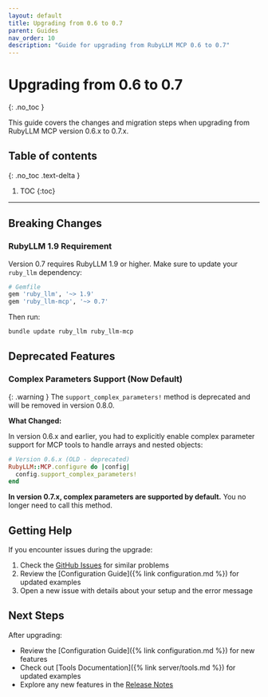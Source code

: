 ```yaml
---
layout: default
title: Upgrading from 0.6 to 0.7
parent: Guides
nav_order: 10
description: "Guide for upgrading from RubyLLM MCP 0.6 to 0.7"
---
```


# Upgrading from 0.6 to 0.7
{: .no_toc }

This guide covers the changes and migration steps when upgrading from RubyLLM MCP version 0.6.x to 0.7.x.

## Table of contents
{: .no_toc .text-delta }

1. TOC
{:toc}

---

## Breaking Changes

### RubyLLM 1.9 Requirement

Version 0.7 requires RubyLLM 1.9 or higher. Make sure to update your `ruby_llm` dependency:

```ruby
# Gemfile
gem 'ruby_llm', '~> 1.9'
gem 'ruby_llm-mcp', '~> 0.7'
```

Then run:

```bash
bundle update ruby_llm ruby_llm-mcp
```

## Deprecated Features

### Complex Parameters Support (Now Default)

{: .warning }
The `support_complex_parameters!` method is deprecated and will be removed in version 0.8.0.

**What Changed:**

In version 0.6.x and earlier, you had to explicitly enable complex parameter support for MCP tools to handle arrays and nested objects:

```ruby
# Version 0.6.x (OLD - deprecated)
RubyLLM::MCP.configure do |config|
  config.support_complex_parameters!
end
```

**In version 0.7.x, complex parameters are supported by default.** You no longer need to call this method.

## Getting Help

If you encounter issues during the upgrade:

1. Check the [GitHub Issues](https://github.com/patvice/ruby_llm-mcp/issues) for similar problems
2. Review the [Configuration Guide]({% link configuration.md %}) for updated examples
3. Open a new issue with details about your setup and the error message

## Next Steps

After upgrading:

- Review the [Configuration Guide]({% link configuration.md %}) for new features
- Check out [Tools Documentation]({% link server/tools.md %}) for updated examples
- Explore any new features in the [Release Notes](https://github.com/patvice/ruby_llm-mcp/releases)
